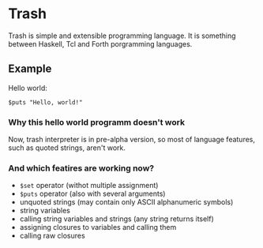 # Trash

Trash is simple and extensible programming language. It is something between Haskell, Tcl and Forth porgramming languages.

## Example

Hello world:
```trash
$puts "Hello, world!"
```

### Why this hello world programm doesn't work

Now, trash interpreter is in pre-alpha version, so most of language features, such as quoted strings, aren't work.

### And which featires are working now?

- `$set` operator (withot multiple assignment)
- `$puts` operator (also with several arguments)
- unquoted strings (may contain only ASCII alphanumeric symbols)
- string variables
- calling string variables and strings (any string returns itself)
- assigning closures to variables and calling them
- calling raw closures